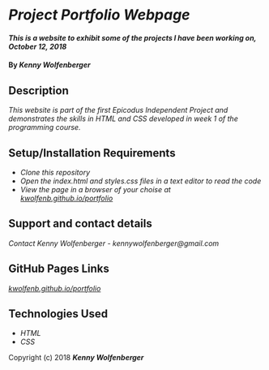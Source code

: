 # _Project Portfolio Webpage_

#### _This is a website to exhibit some of the projects I have been working on, October 12, 2018_

#### By _**Kenny Wolfenberger**_

## Description

_This website is part of the first Epicodus Independent Project and demonstrates the skills in HTML and CSS developed in week 1 of the programming course._

## Setup/Installation Requirements

* _Clone this repository_
* _Open the index.html and styles.css files in a text editor to read the code_
* _View the page in a browser of your choise at [kwolfenb.github.io/portfolio](https://kwolfenb.github.io/portfolio)_

## Support and contact details

_Contact Kenny Wolfenberger - kennywolfenberger@gmail.com_

## GitHub Pages Links

_[kwolfenb.github.io/portfolio](https://kwolfenb.github.io/portfolio)_

## Technologies Used

* _HTML_
* _CSS_


Copyright (c) 2018 **_Kenny Wolfenberger_**
